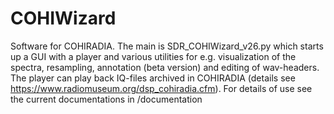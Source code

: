 # COHIWizard
Software for COHIRADIA. The main is SDR_COHIWizard_v26.py which starts up a GUI with a player and various utilities for e.g. visualization of the spectra, resampling, annotation (beta version) and editing of wav-headers. The player can play back IQ-files archived in COHIRADIA (details see https://www.radiomuseum.org/dsp_cohiradia.cfm).
For details of use see the current documentations in /documentation 
